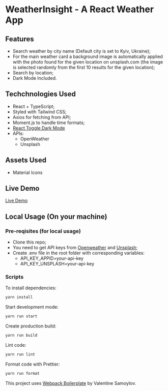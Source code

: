 # WeatherInsight - A React Weather App

## Features

- Search weather by city name (Default city is set to Kyiv, Ukraine);
- For the main weather card a background image is automatically applied with the photo found for the given location on unsplash.com (the image is selected randomly from the first 10 results for the given location);
- Search by location;
- Dark Mode Included.

## Techchnologies Used

- React + TypeScript;
- Styled with Tailwind CSS;
- Axios for fetching from API;
- Moment.js to handle time formats;
- [React Toggle Dark Mode](https://www.npmjs.com/package/react-toggle-dark-mode)
- APIs:
  - OpenWeather
  - Unsplash

## Assets Used

- Material Icons

## Live Demo

[Live Demo](https://weather-insight.vercel.app/)

## Local Usage (On your machine)

### Pre-reqisites (for local usage)

- Clone this repo;
- You need to get API keys from [Openweather](https://openweathermap.org/) and [Unsplash](https://unsplash.com/developers/);
- Create .env file in the root folder with corresponding variables:
  - API_KEY_APPID=your-api-key
  - API_KEY_UNSPLASH=your-api-key

### Scripts

To install dependencies:

```sh
yarn install
```

Start development mode:

```sh
yarn run start
```

Create production build:

```sh
yarn run build
```

Lint code:

```sh
yarn run lint
```

Format code with Prettier:

```sh
yarn run format
```

This project uses [Webpack Boilerplate](https://github.com/valentine-samoylov/webpack-react-ts-tw-bp) by Valentine Samoylov.
